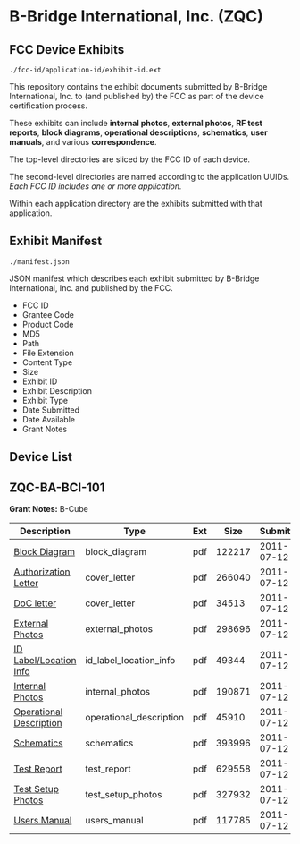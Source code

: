 # B-Bridge International, Inc. (ZQC)
## FCC Device Exhibits

```
./fcc-id/application-id/exhibit-id.ext
```

This repository contains the exhibit documents submitted by B-Bridge International, Inc. to (and published by) the FCC as part of the device certification process.

These exhibits can include **internal photos**, **external photos**, **RF test reports**, **block diagrams**, **operational descriptions**, **schematics**, **user manuals**, and various **correspondence**.

The top-level directories are sliced by the FCC ID of each device.

The second-level directories are named according to the application UUIDs. *Each FCC ID includes one or more application.*

Within each application directory are the exhibits submitted with that application. 

## Exhibit Manifest

```
./manifest.json
```

JSON manifest which describes each exhibit submitted by B-Bridge International, Inc. and published by the FCC.

- FCC ID
- Grantee Code
- Product Code
- MD5
- Path
- File Extension
- Content Type
- Size
- Exhibit ID
- Exhibit Description
- Exhibit Type
- Date Submitted
- Date Available
- Grant Notes

## Device List
## ZQC-BA-BCI-101
**Grant Notes:** B-Cube

| Description | Type | Ext | Size | Submitted | Available |
| ----------- | ---- | --- | ---- | --------- | --------- |
| [Block Diagram](ZQC-BA-BCI-101/3f544072d97baa8c69b3083e446c276a/1499358.pdf) | block_diagram | pdf | 122217 | 2011-07-12 | 2011-07-12 |
| [Authorization Letter](ZQC-BA-BCI-101/3f544072d97baa8c69b3083e446c276a/1499356.pdf) | cover_letter | pdf | 266040 | 2011-07-12 | 2011-07-12 |
| [DoC letter](ZQC-BA-BCI-101/3f544072d97baa8c69b3083e446c276a/1499357.pdf) | cover_letter | pdf | 34513 | 2011-07-12 | 2011-07-12 |
| [External Photos](ZQC-BA-BCI-101/3f544072d97baa8c69b3083e446c276a/1499359.pdf) | external_photos | pdf | 298696 | 2011-07-12 | 2011-07-12 |
| [ID Label/Location Info](ZQC-BA-BCI-101/3f544072d97baa8c69b3083e446c276a/1499360.pdf) | id_label_location_info | pdf | 49344 | 2011-07-12 | 2011-07-12 |
| [Internal Photos](ZQC-BA-BCI-101/3f544072d97baa8c69b3083e446c276a/1499361.pdf) | internal_photos | pdf | 190871 | 2011-07-12 | 2011-07-12 |
| [Operational Description](ZQC-BA-BCI-101/3f544072d97baa8c69b3083e446c276a/1499362.pdf) | operational_description | pdf | 45910 | 2011-07-12 | 2011-07-12 |
| [Schematics](ZQC-BA-BCI-101/3f544072d97baa8c69b3083e446c276a/1499363.pdf) | schematics | pdf | 393996 | 2011-07-12 | 2011-07-12 |
| [Test Report](ZQC-BA-BCI-101/3f544072d97baa8c69b3083e446c276a/1499364.pdf) | test_report | pdf | 629558 | 2011-07-12 | 2011-07-12 |
| [Test Setup Photos](ZQC-BA-BCI-101/3f544072d97baa8c69b3083e446c276a/1499365.pdf) | test_setup_photos | pdf | 327932 | 2011-07-12 | 2011-07-12 |
| [Users Manual](ZQC-BA-BCI-101/3f544072d97baa8c69b3083e446c276a/1499366.pdf) | users_manual | pdf | 117785 | 2011-07-12 | 2011-07-12 |
